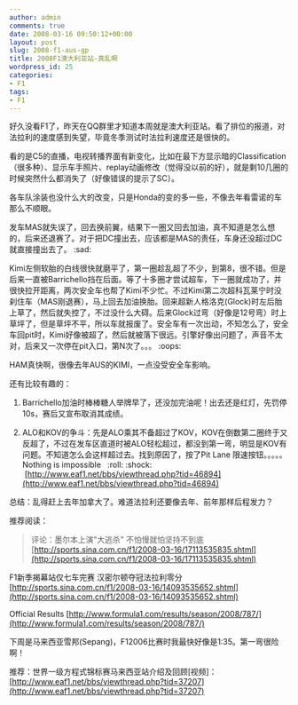 ```yaml
---
author: admin
comments: true
date: 2008-03-16 09:50:12+00:00
layout: post
slug: 2008-f1-aus-gp
title: 2008F1澳大利亚站-真乱啊
wordpress_id: 25
categories:
- F1
tags:
- F1
---
```


好久没看F1了，昨天在QQ群里才知道本周就是澳大利亚站。看了排位的报道，对法拉利的速度感到失望，毕竟冬季测试时法拉利速度还是很快的。

看的是C5的直播，电视转播界面有新变化，比如在最下方显示暗的Classification（很多种）、显示车手照片、replay动画修改（觉得没以前的好），就是剩10几圈的时候突然什么都消失了（好像错误的提示了SC）。

各车队涂装也没什么大的改变，只是Honda的变的多一些，不像去年看雷诺的车那么不顺眼。

发车MAS就失误了，回去换前翼，结果下一圈又回去加油，真不知道是怎么想的，后来还退赛了。对于把DC撞出去，应该都是MAS的责任，车身还没超过DC就直接撞出去了。 :sad:

Kimi左侧软胎的白线很快就磨平了，第一圈趁乱超了不少，到第8，很不错。但是后来一直被Barrichello挡在后面。等了十多圈才尝试超车，下一圈就成功了，并很快拉开距离，两次安全车也帮了Kimi不少忙。不过Kimi第二次超科瓦莱宁时没刹住车（MAS刚退赛），马上回去加油换胎。回来超新人格洛克(Glock)时左后胎上草了，然后就失控了，不过没什么大碍。后来Glock过弯（好像是12号弯）时上草坪了，但是草坪不平，所以车就报废了。安全车有一次出动，不知怎么了，安全车回pit时，Kimi好像被超了，然后就被落下很远。引擎好像出问题了，声音不太对，后来又一次停在pit入口，第N次了。。。 :oops:

HAM真快啊，很像去年AUS的KIMI，一点没受安全车影响。

还有比较有趣的：



	
  1. Barrichello加油时棒棒糖人举牌早了，还没加完油呢！出去还是红灯，先罚停10s，赛后又宣布取消其成绩。

	
  2. ALO和KOV的争斗：先是ALO乘其不备超过了KOV，KOV在倒数第二圈终于又反超了，不过在发车区直道时被ALO轻松超过，都没到第一弯，明显是KOV有问题。不知道怎么会这样超过去。找到原因了，按了Pit Lane 限速按钮。。。。。 Nothing is impossible   :roll: :shock:  [http://www.eaf1.net/bbs/viewthread.php?tid=46894](http://www.eaf1.net/bbs/viewthread.php?tid=46894)


总结：乱得赶上去年加拿大了。难道法拉利还要像去年、前年那样后程发力？

推荐阅读：


> 评论：墨尔本上演"大逃杀" 不怕慢就怕坚持不到底 [http://sports.sina.com.cn/f1/2008-03-16/17113535835.shtml](http://sports.sina.com.cn/f1/2008-03-16/17113535835.shtml)

F1新季揭幕站仅七车完赛 汉密尔顿夺冠法拉利零分 [http://sports.sina.com.cn/f1/2008-03-16/14093535652.shtml](http://sports.sina.com.cn/f1/2008-03-16/14093535652.shtml)

Official Results [http://www.formula1.com/results/season/2008/787/](http://www.formula1.com/results/season/2008/787/)


下周是马来西亚雪邦(Sepang)，F12006比赛时我最快好像是1:35。第一弯很险啊！

推荐：世界一级方程式锦标赛马来西亚站介绍及回顾[视频]：[http://www.eaf1.net/bbs/viewthread.php?tid=37207](http://www.eaf1.net/bbs/viewthread.php?tid=37207)
